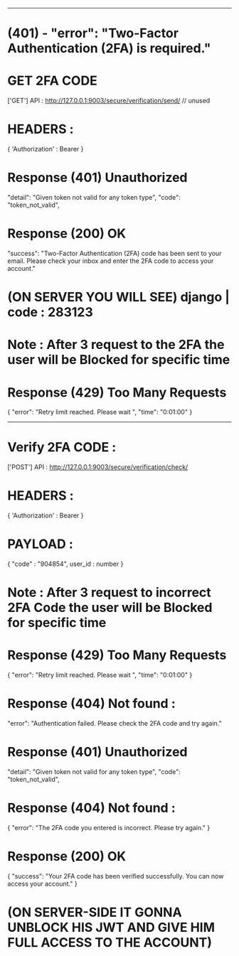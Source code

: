 _______________________________________________________________________________

# (401) - "error": "Two-Factor Authentication (2FA) is required."

# GET 2FA CODE

['GET'] API : http://127.0.0.1:9003/secure/verification/send/ // unused

# HEADERS :

{
    'Authorization' : Bearer <AccessToken>
}

# Response (401) Unauthorized

"detail": "Given token not valid for any token type",
"code": "token_not_valid",

# Response (200) OK

"success": "Two-Factor Authentication (2FA) code has been sent to your email. Please check your inbox and enter the 2FA code to access your account."

# (ON SERVER YOU WILL SEE)  django  | code :  283123

# Note : After 3 request to the 2FA the user will be Blocked for specific time

# Response (429) Too Many Requests

{
    "error": "Retry limit reached. Please wait ",
    "time": "0:01:00"
}

_______________________________________________________________________________

# Verify 2FA CODE :

['POST'] API : http://127.0.0.1:9003/secure/verification/check/

# HEADERS :

{
    'Authorization' : Bearer <AccessToken>
}

# PAYLOAD :

{
    "code" : "904854",
    user_id : number
}

# Note : After 3 request to incorrect 2FA Code the user will be Blocked for specific time

# Response (429) Too Many Requests

{
    "error": "Retry limit reached. Please wait ",
    "time": "0:01:00"
}

# Response (404) Not found :

"error": "Authentication failed. Please check the 2FA code and try again."

# Response (401) Unauthorized

"detail": "Given token not valid for any token type",
"code": "token_not_valid",

# Response (404) Not found :

{
    "error": "The 2FA code you entered is incorrect. Please try again."
}

# Response (200) OK

{
    "success": "Your 2FA code has been verified successfully. You can now access your account."
}

# (ON SERVER-SIDE IT GONNA UNBLOCK HIS JWT AND GIVE HIM FULL ACCESS TO THE ACCOUNT)

